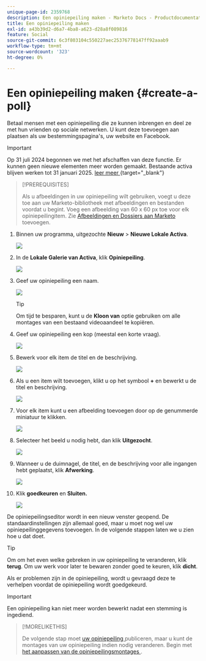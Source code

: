 ```yaml
---
unique-page-id: 2359768
description: Een opiniepeiling maken - Marketo Docs - Productdocumentatie
title: Een opiniepeiling maken
exl-id: a43b39d2-d6a7-4ba8-a623-d28a8f089816
feature: Social
source-git-commit: 6c3f803104c550227aec25376778147ff92aaab9
workflow-type: tm+mt
source-wordcount: '323'
ht-degree: 0%

---
```


# Een opiniepeiling maken {#create-a-poll}

Betaal mensen met een opiniepeiling die ze kunnen inbrengen en deel ze met hun vrienden op sociale netwerken. U kunt deze toevoegen aan plaatsen als uw bestemmingspagina&#39;s, uw website en Facebook.

>[!IMPORTANT]
>
>Op 31 juli 2024 begonnen we met het afschaffen van deze functie. Er kunnen geen nieuwe elementen meer worden gemaakt. Bestaande activa blijven werken tot 31 januari 2025. [ leer meer ](https://nation.marketo.com/t5/employee-blogs/marketo-engage-social-features-deprecation/ba-p/351977) {target="_blank"}

>[!PREREQUISITES]
>
>Als u afbeeldingen in uw opiniepeiling wilt gebruiken, voegt u deze toe aan uw Marketo-bibliotheek met afbeeldingen en bestanden voordat u begint. Voeg een afbeelding van 60 x 60 px toe voor elk opiniepeilingitem. Zie [ Afbeeldingen en Dossiers aan Marketo ](/help/marketo/product-docs/demand-generation/images-and-files/add-images-and-files-to-marketo.md) toevoegen.

1. Binnen uw programma, uitgezochte **Nieuw** > **Nieuwe Lokale Activa**.

   ![](assets/image2014-9-18-18-3a18-3a41.png)

1. In de **Lokale Galerie van Activa**, klik **Opiniepeiling**.

   ![](assets/image2014-9-18-18-3a18-3a47.png)

1. Geef uw opiniepeiling een naam.

   ![](assets/image2014-9-18-18-3a18-3a55.png)

   >[!TIP]
   >
   >Om tijd te besparen, kunt u de **Kloon van** optie gebruiken om alle montages van een bestaand videoaandeel te kopiëren.

1. Geef uw opiniepeiling een kop (meestal een korte vraag).

   ![](assets/image2014-9-18-18-3a19-3a14.png)

1. Bewerk voor elk item de titel en de beschrijving.

   ![](assets/image2014-9-18-18-3a19-3a23.png)

1. Als u een item wilt toevoegen, klikt u op het symbool **+** en bewerkt u de titel en beschrijving.

   ![](assets/image2014-9-18-18-3a19-3a30.png)

1. Voor elk item kunt u een afbeelding toevoegen door op de genummerde miniatuur te klikken.

   ![](assets/image2014-9-18-18-3a19-3a37.png)

1. Selecteer het beeld u nodig hebt, dan klik **Uitgezocht**.

   ![](assets/image2014-9-18-18-3a19-3a44.png)

1. Wanneer u de duimnagel, de titel, en de beschrijving voor alle ingangen hebt geplaatst, klik **Afwerking**.

   ![](assets/image2014-9-18-18-3a19-3a50.png)

1. Klik **goedkeuren** en **Sluiten.**

   ![](assets/image2014-9-18-18-3a19-3a57.png)

De opiniepeilingseditor wordt in een nieuw venster geopend. De standaardinstellingen zijn allemaal goed, maar u moet nog wel uw opiniepeilinggegevens toevoegen. In de volgende stappen laten we u zien hoe u dat doet.

>[!TIP]
>
>Om om het even welke gebreken in uw opiniepeiling te veranderen, klik **terug**. Om uw werk voor later te bewaren zonder goed te keuren, klik **dicht**.

Als er problemen zijn in de opiniepeiling, wordt u gevraagd deze te verhelpen voordat de opiniepeiling wordt goedgekeurd.

>[!IMPORTANT]
>
>Een opiniepeiling kan niet meer worden bewerkt nadat een stemming is ingediend.

>[!MORELIKETHIS]
>
>De volgende stap moet [ uw opiniepeiling ](/help/marketo/product-docs/demand-generation/social/creating-a-poll/publish-a-poll.md) publiceren, maar u kunt de montages van uw opiniepeiling indien nodig veranderen. Begin met [ het aanpassen van de opiniepeilingsmontages ](/help/marketo/product-docs/demand-generation/social/creating-a-poll/customize-poll-settings.md).
